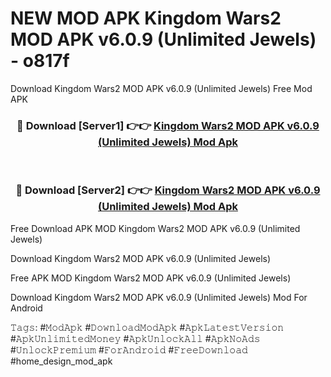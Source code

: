 # NEW MOD APK Kingdom Wars2 MOD APK v6.0.9 (Unlimited Jewels) - o817f
Download Kingdom Wars2 MOD APK v6.0.9 (Unlimited Jewels) Free Mod APK

<div align="center">
<h3>🔴 Download [Server1] 👉👉 <a href="https://apk-comot.site?title=Kingdom_Wars2_MOD_APK_v6.0.9_(Unlimited_Jewels)">Kingdom Wars2 MOD APK v6.0.9 (Unlimited Jewels) Mod Apk</a></h3><br>

<h3>🔴 Download [Server2] 👉👉 <a href="https://apk-comot.site?title=Kingdom_Wars2_MOD_APK_v6.0.9_(Unlimited_Jewels)">Kingdom Wars2 MOD APK v6.0.9 (Unlimited Jewels) Mod Apk</a></h3>
</div>


Free Download APK MOD Kingdom Wars2 MOD APK v6.0.9 (Unlimited Jewels)

Download Kingdom Wars2 MOD APK v6.0.9 (Unlimited Jewels) 

Free APK MOD Kingdom Wars2 MOD APK v6.0.9 (Unlimited Jewels) 

Download Kingdom Wars2 MOD APK v6.0.9 (Unlimited Jewels) Mod For Android

𝚃𝚊𝚐𝚜: #𝙼𝚘𝚍𝙰𝚙𝚔 #𝙳𝚘𝚠𝚗𝚕𝚘𝚊𝚍𝙼𝚘𝚍𝙰𝚙𝚔 #𝙰𝚙𝚔𝙻𝚊𝚝𝚎𝚜𝚝𝚅𝚎𝚛𝚜𝚒𝚘𝚗 #𝙰𝚙𝚔𝚄𝚗𝚕𝚒𝚖𝚒𝚝𝚎𝚍𝙼𝚘𝚗𝚎𝚢 #𝙰𝚙𝚔𝚄𝚗𝚕𝚘𝚌𝚔𝙰𝚕𝚕 #𝙰𝚙𝚔𝙽𝚘𝙰𝚍𝚜 #𝚄𝚗𝚕𝚘𝚌𝚔𝙿𝚛𝚎𝚖𝚒𝚞𝚖 #𝙵𝚘𝚛𝙰𝚗𝚍𝚛𝚘𝚒𝚍 #𝙵𝚛𝚎𝚎𝙳𝚘𝚠𝚗𝚕𝚘𝚊𝚍 #home_design_mod_apk